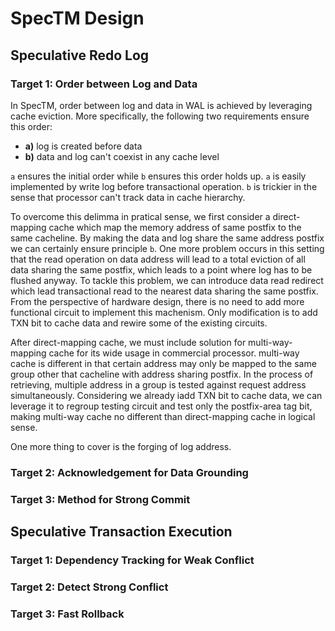 # SpecTM Design

## Speculative Redo Log

### Target 1: Order between Log and Data

In SpecTM, order between log and data in WAL is achieved by leveraging cache eviction. More specifically, the following two requirements ensure this order:

* **a)** log is created before data
* **b)** data and log can't coexist in any cache level

`a` ensures the initial order while `b` ensures this order holds up. `a` is easily implemented by write log before transactional operation. `b` is trickier in the sense that processor can't track data in cache hierarchy.

To overcome this delimma in pratical sense, we first consider a direct-mapping cache which map the memory address of same postfix to the same cacheline. By making the data and log share the same address postfix we can certainly ensure principle `b`. One more problem occurs in this setting that the read operation on data address will lead to a total eviction of all data sharing the same postfix, which leads to a point where log has to be flushed anyway. To tackle this problem, we can introduce data read redirect which lead transactional read to the nearest data sharing the same postfix. From the perspective of hardware design, there is no need to add more functional circuit to implement this machenism. Only modification is to add TXN bit to cache data and rewire  some of the existing circuits.

After direct-mapping cache, we must include solution for multi-way-mapping cache for its wide usage in commercial processor. multi-way cache is different in that certain address may only be mapped to the same group other that cacheline with address sharing postfix. In the process of retrieving, multiple address in a group is tested against request address simultaneously. Considering we already iadd TXN bit to cache data, we can leverage it to regroup testing circuit and test only the postfix-area tag bit, making multi-way cache no different than direct-mapping cache in logical sense.

One more thing to cover is the forging of log address. 

### Target 2: Acknowledgement for Data Grounding


### Target 3: Method for Strong Commit

## Speculative Transaction Execution

### Target 1: Dependency Tracking for Weak Conflict

### Target 2: Detect Strong Conflict

### Target 3: Fast Rollback